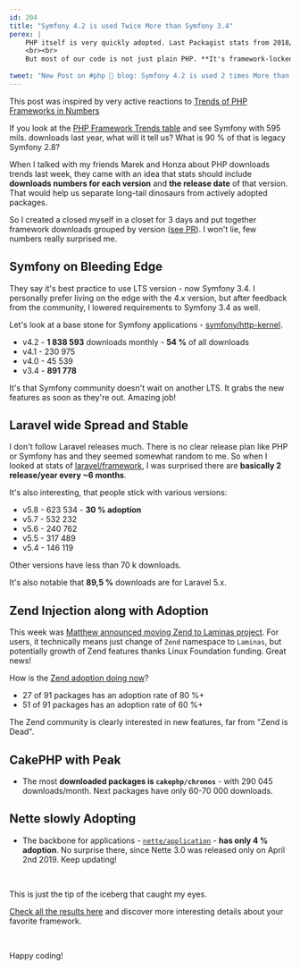 ```yaml
---
id: 204
title: "Symfony 4.2 is used Twice More than Symfony 3.4"
perex: |
    PHP itself is very quickly adopted. Last Packagist stats from 2018/11 [report 32,6 %](https://blog.packagist.com/php-versions-stats-2018-2-edition/) people are using PHP 7.2. That's a very nice number, great job y' all!
    <br><br>
    But most of our code is not just plain PHP. **It's framework-locked PHP**. How is framework adoption?
         
tweet: "New Post on #php 🐘 blog: Symfony 4.2 is used 2 times More than #symfony 3.4 ... Includes also #laravel #zend #yii #nettefw and #cakephp stats"
---
```


<div class="alert alert-sm alert-success mt-3">
This post was inspired by very active reactions to <a href="/blog/2019/04/11/trends-of-php-frameworks-in-numbers/">Trends of PHP Frameworks in Numbers</a>
</div>

If you look at the [PHP Framework Trends table](/php-framework-trends/) and see Symfony with 595 mils. downloads last year, what will it tell us? What is 90 % of that is legacy Symfony 2.8?

When I talked with my friends Marek and Honza about PHP downloads trends last week, they came with an idea that stats should include **downloads numbers for each version** and **the release date** of that version. That would help us separate long-tail dinosaurs from actively adopted packages.

So I created a closed myself in a closet for 3 days and put together framework downloads grouped by version ([see PR](https://github.com/TomasVotruba/tomasvotruba.cz/pull/738/files)). I won't lie, few numbers really surprised me.

## Symfony on Bleeding Edge

They say it's best practice to use LTS version - now Symfony 3.4. I personally prefer living on the edge with the 4.x version, but after feedback from the community, I lowered requirements to Symfony 3.4 as well.

Let's look at a base stone for Symfony applications - [symfony/http-kernel](/package-downloads-by-version/#symfony-http-kernel).

- v4.2 - **1 838 593** downloads monthly - **54 %** of all downloads
- v4.1 - 230 975
- v4.0 - 45 539 
- v3.4 - **891 778**

It's that Symfony community doesn't wait on another LTS. It grabs the new features as soon as they're out. Amazing job!  

## Laravel wide Spread and Stable

I don't follow Laravel releases much. There is no clear release plan like PHP or Symfony has and they seemed somewhat random to me.
So when I looked at stats of [laravel/framework](/package-downloads-by-version/#laravel-framework), I was surprised there are **basically 2 release/year every ~6 months**.

It's also interesting, that people stick with various versions:

- v5.8 - 623 534 - **30 % adoption** 
- v5.7 - 532 232
- v5.6 - 240 762
- v5.5 - 317 489
- v5.4 - 146 119

Other versions have less than 70 k downloads.

It's also notable that **89,5 %** downloads are for Laravel 5.x.

## Zend Injection along with Adoption

This week was [Matthew announced moving Zend to Laminas project](https://mwop.net/blog/2019-04-17-from-zend-to-laminas.html). For users, it technically means just change of `Zend` namespace to `Laminas`, but potentially growth of Zend features thanks Linux Foundation funding. Great news!
 
How is the [Zend adoption doing now](/package-downloads-by-version/#zend)?

- 27 of 91 packages has an adoption rate of 80 %+
- 51 of 91 packages has an adoption rate of 60 %+

The Zend community is clearly interested in new features, far from "Zend is Dead".

## CakePHP with Peak

- The most **downloaded packages is `cakephp/chronos`** - with 290 045 downloads/month. Next packages have only 60-70 000 downloads.

## Nette slowly Adopting 

- The backbone for applications - [`nette/application`](/package-downloads-by-version/#nette-application) - **has only 4 % adoption**. No surprise there, since Nette 3.0 was released only on April 2nd 2019. Keep updating!  

<br>

This is just the tip of the iceberg that caught my eyes.

[Check all the results here](/package-downloads-by-version/) and discover more interesting details about your favorite framework.

<br>

Happy coding!
